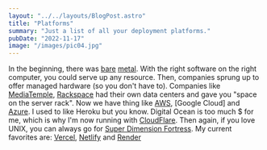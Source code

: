 ```yaml
---
layout: "../../layouts/BlogPost.astro"
title: "Platforms"
summary: "Just a list of all your deployment platforms."
pubDate: "2022-11-17"
image: "/images/pic04.jpg"
---
```


In the beginning, there was [bare](https://en.wikipedia.org/wiki/Bare-metal_server) [metal](https://www.techopedia.com/definition/2153/bare-metal). With the right software on the right computer, you could serve up any resource. Then, companies sprung up to offer managed hardware (so you don't have to). Companies like [MediaTemple](https://mediatemple.net/), [Rackspace]() had their own data centers and gave you "space on the server rack". Now we have thing like [AWS](), [Google Cloud] and [Azure](https://azure.microsoft.com/en-us/). I used to like Heroku but you know. Digital Ocean is too much $ for me, which is why I'm now running with [CloudFlare]().  Then again, if you love UNIX, you can always go for  [Super Dimension Fortress](https://sdfeu.org/w/).  My current favorites are: [Vercel](https://vercel.com), [Netlify](https://www.netlify.com/) and [Render](https://render.com) 

